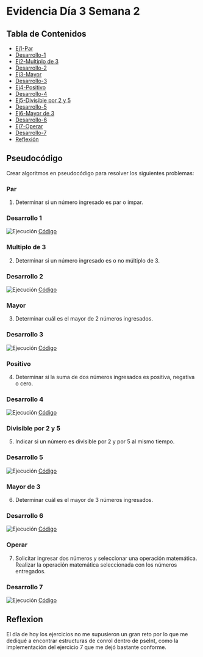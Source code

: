 # Evidencia Día 3 Semana 2
## Tabla de Contenidos
- [Ej1-Par](#par)
- [Desarrollo-1](#desarrollo-1)
- [Ej2-Multiplo de 3](#multiplo-de-3)
- [Desarrollo-2](#desarrollo-2)
- [Ej3-Mayor](#mayor)
- [Desarrollo-3](#desarrollo-3)
- [Ej4-Positivo](#positivo)
- [Desarrollo-4](#desarrollo-4)
- [Ej5-Divisible por 2 y 5](#divisible-por-2-y-5)
- [Desarrollo-5](#desarrollo-5)
- [Ej6-Mayor de 3](#mayor-de-3)
- [Desarrollo-6](#desarrollo-6)
- [Ej7-Operar](#operar)
- [Desarrollo-7](#desarrollo-7)
- [Reflexión](#reflexion)
## Pseudocódigo
Crear algoritmos en pseudocódigo para resolver los siguientes problemas:
### Par
1. Determinar si un número ingresado es par o impar.
### Desarrollo 1
![Ejecución](https://raw.githubusercontent.com/SebaFarias/modulo_programacion_basica_en_java/master/Diagramas%20de%20flujo/Par.PNG)
[Código](https://github.com/SebaFarias/modulo_programacion_basica_en_java/blob/master/Diagramas%20de%20flujo/par.psc)
### Multiplo de 3
2. Determinar si un número ingresado es o no múltiplo de 3.
### Desarrollo 2
![Ejecución](https://raw.githubusercontent.com/SebaFarias/modulo_programacion_basica_en_java/master/Diagramas%20de%20flujo/Mde3.PNG)
[Código](https://github.com/SebaFarias/modulo_programacion_basica_en_java/blob/master/Diagramas%20de%20flujo/mde3.psc)
### Mayor
3. Determinar cuál es el mayor de 2 números ingresados.
### Desarrollo 3
![Ejecución](https://raw.githubusercontent.com/SebaFarias/modulo_programacion_basica_en_java/master/Diagramas%20de%20flujo/Mayor.PNG)
[Código](https://github.com/SebaFarias/modulo_programacion_basica_en_java/blob/master/Diagramas%20de%20flujo/mayor.psc)
### Positivo
4. Determinar si la suma de dos números ingresados es positiva, negativa o cero.
### Desarrollo 4
![Ejecución](https://raw.githubusercontent.com/SebaFarias/modulo_programacion_basica_en_java/master/Diagramas%20de%20flujo/Positivo.PNG)
[Código](https://github.com/SebaFarias/modulo_programacion_basica_en_java/blob/master/Diagramas%20de%20flujo/positivo.psc)
### Divisible por 2 y 5
5. Indicar si un número es divisible por 2 y por 5 al mismo tiempo.
### Desarrollo 5
![Ejecución](https://raw.githubusercontent.com/SebaFarias/modulo_programacion_basica_en_java/master/Diagramas%20de%20flujo/Por2ypor5.PNG)
[Código](https://github.com/SebaFarias/modulo_programacion_basica_en_java/blob/master/Diagramas%20de%20flujo/por2ypor5.psc)
### Mayor de 3
6. Determinar cuál es el mayor de 3 números ingresados.
### Desarrollo 6
![Ejecución](https://raw.githubusercontent.com/SebaFarias/modulo_programacion_basica_en_java/master/Diagramas%20de%20flujo/Por2ypor5.PNG)
[Código](https://github.com/SebaFarias/modulo_programacion_basica_en_java/blob/master/Diagramas%20de%20flujo/por2ypor5.psc)
### Operar
7. Solicitar ingresar dos números y seleccionar una operación matemática. Realizar la operación matemática seleccionada con los números entregados.
### Desarrollo 7
![Ejecución](https://raw.githubusercontent.com/SebaFarias/modulo_programacion_basica_en_java/master/Diagramas%20de%20flujo/Operar.PNG)
[Código](https://github.com/SebaFarias/modulo_programacion_basica_en_java/blob/master/Diagramas%20de%20flujo/operar.psc)
## Reflexion
El día de hoy los ejercicios no me supusieron un gran reto por lo que me dediqué a encontrar estructuras de conrol dentro de pseInt, como la implementación del ejercicio 7 que me dejó bastante conforme.